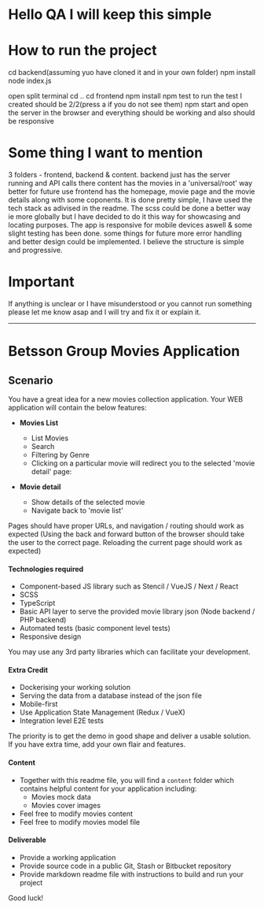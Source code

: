 # Hello QA I will keep this simple

# How to run the project
cd backend(assuming yuo have cloned it and in your own folder)
npm install
node index.js

open split terminal
cd ..
cd frontend
npm install
npm test to run the test I created should be 2/2(press a if you do not see them)
npm start and open the server in the browser and everything should be working and also should be responsive

# Some thing I want to mention
3 folders - frontend, backend & content.
backend just has the server running and API calls there
content has the movies in a 'universal/root' way better for future use
frontend has the homepage, movie page and the movie details along with some coponents.
It is done pretty simple, I have used the tech stack as adivised in the readme. The scss could be done a better way ie more globally but I have decided to do it this way for showcasing and locating purposes.
The app is responsive for mobile devices aswell & some slight testing has been done. some things for future more error handling and better design could be implemented. I believe the structure is simple and progressive.

# Important
If anything is unclear or I have misunderstood or you cannot run something please let me know asap and I will try and fix it or explain it.


----


# Betsson Group Movies Application

## Scenario

You have a great idea for a new movies collection application. Your WEB application will contain the below features:

- **Movies List**

  - List Movies
  - Search
  - Filtering by Genre
  - Clicking on a particular movie will redirect you to the selected &#39;movie detail&#39; page:

- **Movie detail**
  - Show details of the selected movie
  - Navigate back to &#39;movie list&#39;

Pages should have proper URLs, and navigation / routing should work as expected (Using the back and forward button of the browser should take the user to the correct page. Reloading the current page should work as expected)

#### Technologies required

- Component-based JS library such as Stencil / VueJS / Next / React
- SCSS
- TypeScript
- Basic API layer to serve the provided movie library json (Node backend / PHP backend)
- Automated tests (basic component level tests)
- Responsive design

You may use any 3rd party libraries which can facilitate your development.

#### Extra Credit

- Dockerising your working solution
- Serving the data from a database instead of the json file
- Mobile-first
- Use Application State Management (Redux / VueX)
- Integration level E2E tests

The priority is to get the demo in good shape and deliver a usable solution. If you have extra time, add your own flair and features.

#### Content

- Together with this readme file, you will find a `content` folder which contains helpful content for your application including:
  - Movies mock data
  - Movies cover images
- Feel free to modify movies content
- Feel free to modify movies model file

#### Deliverable

- Provide a working application
- Provide source code in a public Git, Stash or Bitbucket repository
- Provide markdown readme file with instructions to build and run your project

Good luck!
